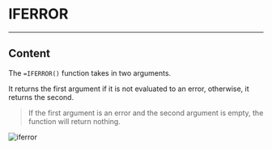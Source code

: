 ﻿---
author: Stefan-Stojanovic

type: normal

category: how to

links:
 - '[IFERROR](https://support.google.com/docs/answer/3093304){documentation}'

---

# IFERROR

---
## Content

The `=IFERROR()` function takes in two arguments.

It returns the first argument if it is not evaluated to an error, otherwise, it returns the second.

> If the first argument is an error and the second argument is empty, the function will return nothing.

![iferror](https://img.enkipro.com/0a9a45fcc8d817934b1265f830d0659f.png)